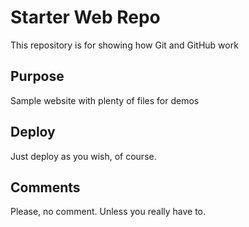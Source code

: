# Starter Web Repo

This repository is for showing how Git and GitHub work

## Purpose

Sample website with plenty of files for demos

## Deploy

Just deploy as you wish, of course.

## Comments

Please, no comment. Unless you really have to.
